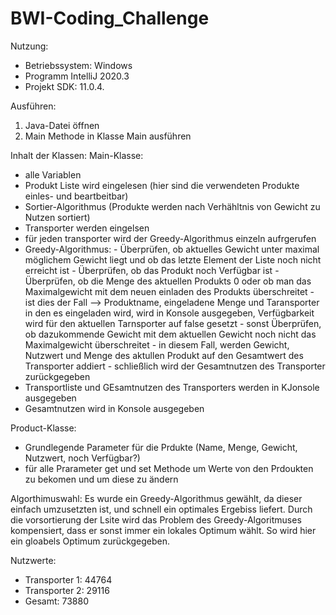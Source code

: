 # BWI-Coding_Challenge
Nutzung:
- Betriebssystem: Windows
- Programm IntelliJ 2020.3
- Projekt SDK: 11.0.4.

Ausführen:
1. Java-Datei öffnen
2. Main Methode in Klasse Main ausführen

Inhalt der Klassen:
Main-Klasse: 
- alle Variablen
- Produkt Liste wird eingelesen (hier sind die verwendeten Produkte einles- und beartbeitbar)
- Sortier-Algorithmus (Produkte werden nach Verhähltnis von Gewicht zu Nutzen sortiert)
- Transporter werden eingelsen
- für jeden transporter wird der Greedy-Algorithmus einzeln aufrgerufen
- Greedy-Algorithmus:
              - Überprüfen, ob aktuelles Gewicht unter maximal möglichem Gewicht liegt und ob das letzte Element der Liste noch nicht erreicht ist 
              - Überprüfen, ob das Produkt noch Verfügbar ist
              - Überprüfen, ob die Menge des aktuellen Produkts 0 oder ob man das Maximalgewicht mit dem neuen einladen des Produkts überschreitet
              - ist dies der Fall --> Produktname, eingeladene Menge und Taransporter in den es eingeladen wird, wird in Konsole ausgegeben, Verfügbarkeit wird für den aktuellen Tarnsporter auf false gesetzt
              - sonst Überprüfen, ob dazukommende Gewicht mit dem aktuellen Gewicht noch nicht das Maximalgewicht überschreitet
              - in diesem Fall, werden Gewicht, Nutzwert und Menge des aktullen Produkt auf den Gesamtwert des Transporter addiert
              - schließlich wird der Gesamtnutzen des Transporter zurückgegeben
- Transportliste und GEsamtnutzen des Transporters werden in KJonsole ausgegeben
- Gesamtnutzen wird in Konsole ausgegeben

Product-Klasse:
- Grundlegende Parameter für die Prdukte (Name, Menge, Gewicht, Nutzwert, noch Verfügbar?)
- für alle Prarameter get und set Methode um Werte von den Prdoukten zu bekomen und um diese zu ändern


Algorthimuswahl:
Es wurde ein Greedy-Algorithmus gewählt, da dieser einfach umzusetzten ist, und schnell ein optimales Ergebiss liefert. Durch die vorsortierung der Lsite wird das Problem des Greedy-Algoritmuses kompensiert, dass er sonst immer ein lokales Optimum wählt. So wird hier ein gloabels Optimum zurückgegeben.

Nutzwerte:
- Transporter 1: 44764
- Transporter 2: 29116
- Gesamt: 73880

